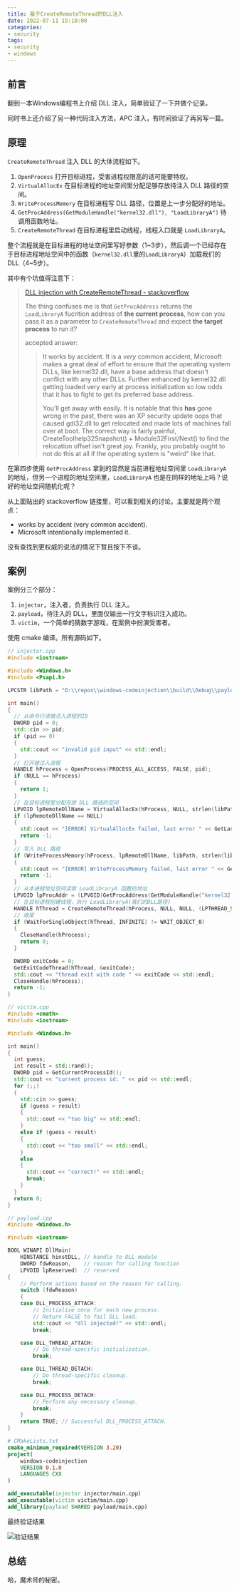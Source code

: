 ```yaml
---
title: 基于CreateRemoteThread的DLL注入
date: 2022-07-11 15:10:00
categories:
- security
tags:
- security
- windows
---
```


## 前言

翻到一本Windows编程书上介绍 DLL 注入，简单验证了一下并做个记录。

同时书上还介绍了另一种代码注入方法，APC 注入，有时间验证了再另写一篇。

## 原理

`CreateRemoteThread` 注入 DLL 的大体流程如下。

1. `OpenProcess` 打开目标进程，受害进程权限高的话可能要特权。
2. `VirtualAllocEx` 在目标进程的地址空间里分配足够存放待注入 DLL 路径的空间。
3. `WriteProcessMemory` 在目标进程写 DLL 路径，位置是上一步分配好的地址。
4. `GetProcAddress(GetModuleHandle("kernel32.dll"), "LoadLibraryA")` 待调用函数地址。
5. `CreateRemoteThread` 在目标进程里启动线程，线程入口就是 `LoadLibraryA`。

整个流程就是在目标进程的地址空间里写好参数（1~3步），然后调一个已经存在于目标进程地址空间中的函数（`kernel32.dll`里的`LoadLibraryA`）加载我们的 DLL（4~5步）。

其中有个坑值得注意下：

> [DLL injection with CreateRemoteThread - stackoverflow](https://stackoverflow.com/questions/22750112/dll-injection-with-createremotethread)
>
> The thing confuses me is that `GetProcAddress` returns the `LoadLibraryA` fucntion address of **the current process**, how can you pass it as a parameter to `CreateRemoteThread` and expect **the target process** to run it?
>
> accepted answer:
>
> > It works by accident. It is a *very* common accident, Microsoft makes a great deal of effort to ensure that the operating system DLLs, like kernel32.dll, have a base address that doesn't conflict with any other DLLs. Further enhanced by kernel32.dll getting loaded very early at process initialization so low odds that it has to fight to get its preferred base address.
> >
> > You'll get away with easily. It is notable that this **has** gone wrong in the past, there was an XP security update oops that caused gdi32.dll to get relocated and made lots of machines fall over at boot. The correct way is fairly painful, CreateToolhelp32Snapshot() + Module32First/Next() to find the relocation offset isn't great joy. Frankly, you probably ought to not do this at all if the operating system is "weird" like that.

在第四步使用 `GetProcAddress` 拿到的显然是当前进程地址空间里 `LoadLibraryA` 的地址，但另一个进程的地址空间里，`LoadLibraryA` 也是在同样的地址上吗？说好的地址空间随机化呢？

从上面贴出的 stackoverflow 链接里，可以看到相关的讨论。主要就是两个观点：

- works by accident (very common accident).
- Microsoft intentionally implemented it.

没有查找到更权威的说法的情况下暂且按下不谈。

## 案例

案例分三个部分：

1. `injector`，注入者，负责执行 DLL 注入。
2. `payload`，待注入的 DLL，里面仅输出一行文字标识注入成功。
3. `victim`，一个简单的猜数字游戏，在案例中扮演受害者。

使用 cmake 编译。所有源码如下。

```cpp
// injector.cpp
#include <iostream>

#include <Windows.h>
#include <Psapi.h>

LPCSTR libPath = "D:\\repos\\windows-codeinjection\\build\\Debug\\payload.dll";

int main()
{
  // 从命令行读被注入进程的ID
  DWORD pid = 0;
  std::cin >> pid;
  if (pid == 0)
  {
    std::cout << "invalid pid input" << std::endl;
  }
  // 打开被注入进程
  HANDLE hProcess = OpenProcess(PROCESS_ALL_ACCESS, FALSE, pid);
  if (NULL == hProcess)
  {
    return 1;
  }
  // 在目标进程里分配存放 DLL 路径的空间
  LPVOID lpRemoteDllName = VirtualAllocEx(hProcess, NULL, strlen(libPath) + 1, MEM_COMMIT, PAGE_READWRITE);
  if (lpRemoteDllName == NULL)
  {
    std::cout << "[ERROR] VirtualAllocEx failed, last error " << GetLastError() << std::endl;
    return -1;
  }
  // 写入 DLL 路径
  if (WriteProcessMemory(hProcess, lpRemoteDllName, libPath, strlen(libPath) + 1, NULL) == FALSE)
  {
    std::cout << "[ERROR] WriteProcessMemory failed, last error " << GetLastError() << std::endl;
    return -1;
  }
  // 从本进程地址空间读取 LoadLibraryA 函数的地址
  LPVOID lpProcAddr = (LPVOID)GetProcAddress(GetModuleHandle("kernel32.dll"), "LoadLibraryA");
  // 在目标进程创建线程，执行 LoadLibraryA(我们的DLL路径)
  HANDLE hThread = CreateRemoteThread(hProcess, NULL, NULL, (LPTHREAD_START_ROUTINE)lpProcAddr, (LPVOID)lpRemoteDllName, NULL, NULL);
  // 收尾
  if (WaitForSingleObject(hThread, INFINITE) != WAIT_OBJECT_0)
  {
    CloseHandle(hProcess);
    return 0;
  }

  DWORD exitCode = 0;
  GetExitCodeThread(hThread, &exitCode);
  std::cout << "thread exit with code " << exitCode << std::endl;
  CloseHandle(hProcess);
  return -1;
}
```

```cpp
// victim.cpp
#include <cmath>
#include <iostream>

#include <Windows.h>

int main()
{
  int guess;
  int result = std::rand();
  DWORD pid = GetCurrentProcessId();
  std::cout << "current process id: " << pid << std::endl;
  for (;;)
  {
    std::cin >> guess;
    if (guess > result)
    {
      std::cout << "too big" << std::endl;
    }
    else if (guess < result)
    {
      std::cout << "too small" << std::endl;
    }
    else
    {
      std::cout << "correct!" << std::endl;
      break;
    }
  }
  return 0;
}
```

```cpp
// payload.cpp
#include <Windows.h>

#include <iostream>

BOOL WINAPI DllMain(
    HINSTANCE hinstDLL, // handle to DLL module
    DWORD fdwReason,    // reason for calling function
    LPVOID lpReserved)  // reserved
{
    // Perform actions based on the reason for calling.
    switch (fdwReason)
    {
    case DLL_PROCESS_ATTACH:
        // Initialize once for each new process.
        // Return FALSE to fail DLL load.
        std::cout << "dll injected!" << std::endl;
        break;

    case DLL_THREAD_ATTACH:
        // Do thread-specific initialization.
        break;

    case DLL_THREAD_DETACH:
        // Do thread-specific cleanup.
        break;

    case DLL_PROCESS_DETACH:
        // Perform any necessary cleanup.
        break;
    }
    return TRUE; // Successful DLL_PROCESS_ATTACH.
}
```

```cmake
# CMakeLists.txt
cmake_minimum_required(VERSION 3.20)
project(
    windows-codeinjection
    VERSION 0.1.0
    LANGUAGES CXX
)

add_executable(injector injector/main.cpp)
add_executable(victim victim/main.cpp)
add_library(payload SHARED payload/main.cpp)
```

最终验证结果

![验证结果](image-20220711153811971.png)

## 总结

哈，魔术师的秘密。